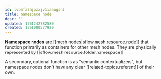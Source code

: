 ```yaml
---
id: lvbmfa3hjpzxjv1iaaugsnb
title: namespace node
desc: ''
updated: 1751242782580
created: 1751000577920
---
```


**Namespace nodes** are [[mesh nodes|sflow.mesh.resource.node]] that function primarily as containers for other mesh nodes. They are physically represented by [[sflow.mesh.resource.folder.namespace]]

A secondary, optional function is as "semantic contextualizers", but namespace nodes don't have any clear [[related-topics.referent]] of their own. 